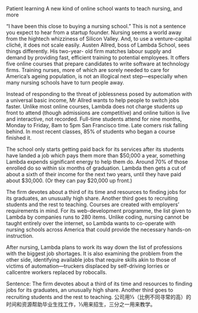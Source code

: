 Patient learning
A new kind of online school wants to teach nursing, and more

“I have been this close to buying a nursing school.” This is not a sentence you expect to hear from a startup founder. Nursing seems a world away from the hightech whizziness of Silicon Valley. And, to use a venture-capital cliché, it does not scale easily. Austen Allred, boss of Lambda School, sees things differently. His two-year- old firm matches labour supply and demand by providing fast, efficient training to potential employees. It offers five online courses that prepare candidates to write software at technology firms. Training nurses, more of which are sorely needed to care for America’s ageing population, is not an illogical next step—especially when many nursing schools have to turn people away.

Instead of responding to the threat of joblessness posed by automation with a universal basic income, Mr Allred wants to help people to switch jobs faster. Unlike most online courses, Lambda does not charge students up front to attend (though admissions are competitive) and online tuition is live and interactive, not recorded. Full-time students attend for nine months, Monday to Friday, 8am to 5pm San Francisco time. Late comers risk falling behind. In most recent classes, 85% of students who began a course finished it.

The school only starts getting paid back for its services after its students have landed a job which pays them more than $50,000 a year, something Lambda expends significant energy to help them do. Around 70% of those enrolled do so within six months of graduation. Lambda then gets a cut of about a sixth of their income for the next two years, until they have paid about $30,000. (Or they can pay $20,000 up front.)

The firm devotes about a third of its time and resources to finding jobs for its graduates, an unusually high share. Another third goes to recruiting students and the rest to teaching. Courses are created with employers’ requirements in mind. For its web-development programme, the list given to Lambda by companies runs to 280 items. Unlike coding, nursing cannot be taught entirely over the internet, so Lambda wants to co-operate with nursing schools across America that could provide the necessary hands-on instruction.

After nursing, Lambda plans to work its way down the list of professions with the biggest job shortages. It is also examining the problem from the other side, identifying available jobs that require skills akin to those of victims of automation—truckers displaced by self-driving lorries or callcentre workers replaced by robocalls.

Sentence:
The firm devotes about a third of its time and resources to finding jobs for its graduates, an unusually high share. Another third goes to recruiting students and the rest to teaching. 
公司用⅓（比例不同寻常的高）的时间和资源帮助毕业生找工作，⅓用来招生，三分之一用来教学。